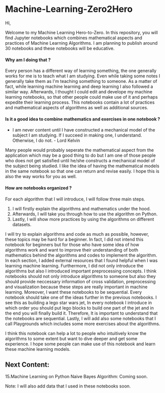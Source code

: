 # Machine-Learning-Zero2Hero

Hi,

Welcome to my Machine Learning Hero-to-Zero. In this repository, you will find Jupyter notebooks which combines mathematical aspects and practices of Machine Learning Algorithms. I am planning to publish around 30 notebooks and these notebooks will be educative. 

#### Why am I doing that ? 

Every person has a different way of learning something, the one generally works for me is to teach what I am studying. Even while taking some notes I generally take them as I'm teaching something to someone. As a matter of fact, while learning machine learning and deep learning I also followed a similar way. Afterwards, I thought I could edit and develope my machine learning notebooks, so that other people could make use of it and perhaps expedite their learning process. This notebooks contain a lot of practices and mathematical aspects of algorithms as well as additional sources. 

#### Is it a good idea to combine mathematics and exercises in one notebook ?

* I am never content until I have constructed a mechanical model of the subject I am studying. If I succeed in making one, I understand. Otherwise, I do not. - Lord Kelvin

Many people would probably seperate the mathematical aspect from the application which may be a good thing to do but I am one of those people who does not get satisfied until he/she constructs a mechanical model of the subject being studied. I like the idea of having the mathematical models in the same notebook so that one can return and revise easily. I hope this is also the way works for you as well.

#### How are notebooks organized ?

For each algorithm that I will introduce, I will follow three main steps.

1. I will firstly explain the algorithms and mathematics under the hood. 
2. Afterwards, I will take you through how to use the algorithm on Python. 
3. Lastly, I will show more practices by using the algorithms on different datasets.

I will try to explain algorithms and code as much as possible, however, these topics may be hard for a beginner. In fact, I did not intend this notebook for beginners but for those who have some idea of how algorithms work and want to improve their understanding of both mathematics behind the algorithms and codes to implement the algorithm. In each section, I added external resources that I found helpful when I was learning machine learning. Furthermore, I did not only introduce the algorithms but also I introduced important preprocessing concepts.  I think notebooks should not only introduce algorithms to someone but also they should provide neccessary information of cross validation, preprocessing and visualization because these steps are really important in machine learning. Moreover, I want these notebooks to be sequential. Every notebook should take one of the ideas further in the previous notebooks. I see this as building a lego star wars jet, In every notebook I introduce in which order you should put lego blocks to build one part of the jet and in the end you will finally build it. Therefore, It is important to understand that the notebooks are sequential. Lastly, I will add also some notebooks that I call Playgrounds which includes some more exercises about the algorithms. 
 
 I think this notebook can help a lot to people who intuitively know the algorithms to some extent but want to dive deeper and get some experience. I hope some people can make use of this notebook and learn these machine learning models.
 
 ## Next Content:
 
 15.Machine Learning on Python Naive Bayes Algorithm: Coming soon.

Note: I will also add data that I used in these notebooks soon.
